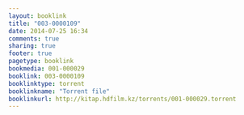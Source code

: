 ```yaml
---
layout: booklink
title: "003-0000109"
date: 2014-07-25 16:34
comments: true
sharing: true
footer: true
pagetype: booklink 
bookmedia: 001-000029
booklink: 003-0000109
booklinktype: torrent
booklinkname: "Torrent file"
booklinkurl: http://kitap.hdfilm.kz/torrents/001-000029.torrent
---
```

